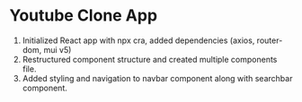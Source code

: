 # Youtube Clone App

1. Initialized React app with npx cra, added dependencies (axios, router-dom, mui v5)
2. Restructured component structure and created multiple components file.
3. Added styling and navigation to navbar component along with searchbar component.
